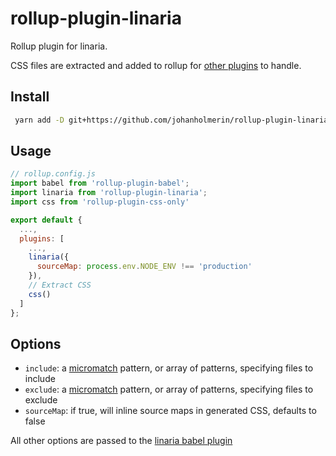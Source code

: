 # rollup-plugin-linaria

Rollup plugin for linaria.

CSS files are extracted and added to rollup for
[other plugins](https://github.com/rollup/awesome#css) to handle.

## Install

```sh
 yarn add -D git+https://github.com/johanholmerin/rollup-plugin-linaria#semver:^1.0.0
```

## Usage

```javascript
// rollup.config.js
import babel from 'rollup-plugin-babel';
import linaria from 'rollup-plugin-linaria';
import css from 'rollup-plugin-css-only'

export default {
  ...,
  plugins: [
    ...,
    linaria({
      sourceMap: process.env.NODE_ENV !== 'production'
    }),
    // Extract CSS
    css()
  ]
};
```

## Options

* `include`: a [micromatch](https://github.com/micromatch/micromatch) pattern, or array of patterns, specifying files to include
* `exclude`: a [micromatch](https://github.com/micromatch/micromatch) pattern, or array of patterns, specifying files to exclude
* `sourceMap`: if true, will inline source maps in generated CSS, defaults to false

All other options are passed to the [linaria babel plugin](https://github.com/callstack/linaria/blob/10118026dda9d578f542f3fc6f7d8b3d75e059b4/docs/BABEL_PRESET.md)
